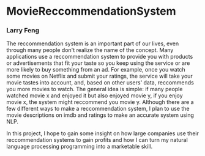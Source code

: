 # MovieReccommendationSystem
### Larry Feng

The reccommendation system is an important part of our lives, even through many people don't realize the name of the concept. Many applications use a reccommendation system to provide you with products or advertisements that fit your taste so you keep using the service or are more likely to buy something from an ad. For example, once you watch some movies on Netflix and submit your ratings, the service will take your movie tastes into account, and, based on other users' data, reccommends you more movies to watch. The general idea is simple: if many people watched movie x and enjoyed it but also enjoyed movie y, if you enjoy movie x, the system might reccommend you movie y. Although there are a few different ways to make a reccommendation system, I plan to use the movie descriptions on imdb and ratings to make an accurate system using NLP.

In this project, I hope to gain some insight on how large companies use their reccommendation systems to gain profits and how I can turn my natural language processing programming into a marketable skill.



